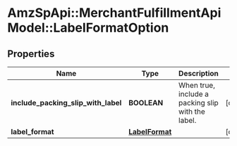 # AmzSpApi::MerchantFulfillmentApiModel::LabelFormatOption

## Properties
Name | Type | Description | Notes
------------ | ------------- | ------------- | -------------
**include_packing_slip_with_label** | **BOOLEAN** | When true, include a packing slip with the label. | [optional] 
**label_format** | [**LabelFormat**](LabelFormat.md) |  | [optional] 

